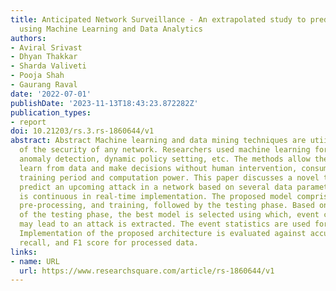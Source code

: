 ```yaml
---
title: Anticipated Network Surveillance - An extrapolated study to predict cyber-attacks
  using Machine Learning and Data Analytics
authors:
- Aviral Srivast
- Dhyan Thakkar
- Sharda Valiveti
- Pooja Shah
- Gaurang Raval
date: '2022-07-01'
publishDate: '2023-11-13T18:43:23.872282Z'
publication_types:
- report
doi: 10.21203/rs.3.rs-1860644/v1
abstract: Abstract Machine learning and data mining techniques are utiized for enhancement
  of the security of any network. Researchers used machine learning for pattern detection,
  anomaly detection, dynamic policy setting, etc. The methods allow the program to
  learn from data and make decisions without human intervention, consuming a huge
  training period and computation power. This paper discusses a novel technique to
  predict an upcoming attack in a network based on several data parameters. The dataset
  is continuous in real-time implementation. The proposed model comprises dataset
  pre-processing, and training, followed by the testing phase. Based on the results
  of the testing phase, the best model is selected using which, event class which
  may lead to an attack is extracted. The event statistics are used for attack prediction.
  Implementation of the proposed architecture is evaluated against accuracy, precision,
  recall, and F1 score for processed data.
links:
- name: URL
  url: https://www.researchsquare.com/article/rs-1860644/v1
---
```

